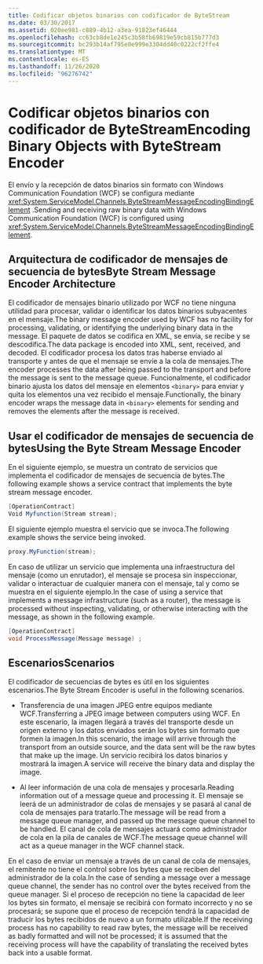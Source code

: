 ```yaml
---
title: Codificar objetos binarios con codificador de ByteStream
ms.date: 03/30/2017
ms.assetid: 020ee981-c889-4b12-a3ea-91823ef46444
ms.openlocfilehash: cc63cb8de1e245c3b58fb69819e59cb815b777d3
ms.sourcegitcommit: bc293b14af795e0e999e3304dd40c0222cf2ffe4
ms.translationtype: MT
ms.contentlocale: es-ES
ms.lasthandoff: 11/26/2020
ms.locfileid: "96276742"
---
```

# <a name="encoding-binary-objects-with-bytestream-encoder"></a><span data-ttu-id="4c646-102">Codificar objetos binarios con codificador de ByteStream</span><span class="sxs-lookup"><span data-stu-id="4c646-102">Encoding Binary Objects with ByteStream Encoder</span></span>

<span data-ttu-id="4c646-103">El envío y la recepción de datos binarios sin formato con Windows Communication Foundation (WCF) se configura mediante <xref:System.ServiceModel.Channels.ByteStreamMessageEncodingBindingElement> .</span><span class="sxs-lookup"><span data-stu-id="4c646-103">Sending and receiving raw binary data with Windows Communication Foundation (WCF) is configured using <xref:System.ServiceModel.Channels.ByteStreamMessageEncodingBindingElement>.</span></span>  
  
## <a name="byte-stream-message-encoder-architecture"></a><span data-ttu-id="4c646-104">Arquitectura de codificador de mensajes de secuencia de bytes</span><span class="sxs-lookup"><span data-stu-id="4c646-104">Byte Stream Message Encoder Architecture</span></span>  

 <span data-ttu-id="4c646-105">El codificador de mensajes binario utilizado por WCF no tiene ninguna utilidad para procesar, validar o identificar los datos binarios subyacentes en el mensaje.</span><span class="sxs-lookup"><span data-stu-id="4c646-105">The binary message encoder used by WCF has no facility for processing, validating, or identifying the underlying binary data in the message.</span></span> <span data-ttu-id="4c646-106">El paquete de datos se codifica en XML, se envía, se recibe y se descodifica.</span><span class="sxs-lookup"><span data-stu-id="4c646-106">The data package is encoded into XML, sent, received, and decoded.</span></span> <span data-ttu-id="4c646-107">El codificador procesa los datos tras haberse enviado al transporte y antes de que el mensaje se envíe a la cola de mensajes.</span><span class="sxs-lookup"><span data-stu-id="4c646-107">The encoder processes the data after being passed to the transport and before the message is sent to the message queue.</span></span> <span data-ttu-id="4c646-108">Funcionalmente, el codificador binario ajusta los datos del mensaje en elementos `<binary>` para enviar y quita los elementos una vez recibido el mensaje.</span><span class="sxs-lookup"><span data-stu-id="4c646-108">Functionally, the binary encoder wraps the message data in `<binary>` elements for sending and removes the elements after the message is received.</span></span>  
  
## <a name="using-the-byte-stream-message-encoder"></a><span data-ttu-id="4c646-109">Usar el codificador de mensajes de secuencia de bytes</span><span class="sxs-lookup"><span data-stu-id="4c646-109">Using the Byte Stream Message Encoder</span></span>  

 <span data-ttu-id="4c646-110">En el siguiente ejemplo, se muestra un contrato de servicios que implementa el codificador de mensajes de secuencia de bytes.</span><span class="sxs-lookup"><span data-stu-id="4c646-110">The following example shows a service contract that implements the byte stream message encoder.</span></span>  
  
```csharp  
[OperationContract]  
Void Myfunction(Stream stream);  
```  
  
 <span data-ttu-id="4c646-111">El siguiente ejemplo muestra el servicio que se invoca.</span><span class="sxs-lookup"><span data-stu-id="4c646-111">The following example shows the service being invoked.</span></span>  
  
```csharp  
proxy.MyFunction(stream);  
```  
  
 <span data-ttu-id="4c646-112">En caso de utilizar un servicio que implementa una infraestructura del mensaje (como un enrutador), el mensaje se procesa sin inspeccionar, validar o interactuar de cualquier manera con el mensaje, tal y como se muestra en el siguiente ejemplo.</span><span class="sxs-lookup"><span data-stu-id="4c646-112">In the case of using a service that implements a message infrastructure (such as a router), the message is processed without inspecting, validating, or otherwise interacting with the message, as shown in the following example.</span></span>  
  
```csharp  
[OperationContract]  
void ProcessMessage(Message message) ;  
```  
  
## <a name="scenarios"></a><span data-ttu-id="4c646-113">Escenarios</span><span class="sxs-lookup"><span data-stu-id="4c646-113">Scenarios</span></span>  

 <span data-ttu-id="4c646-114">El codificador de secuencias de bytes es útil en los siguientes escenarios.</span><span class="sxs-lookup"><span data-stu-id="4c646-114">The Byte Stream Encoder is useful in the following scenarios.</span></span>  
  
- <span data-ttu-id="4c646-115">Transferencia de una imagen JPEG entre equipos mediante WCF.</span><span class="sxs-lookup"><span data-stu-id="4c646-115">Transferring a JPEG image between computers using WCF.</span></span> <span data-ttu-id="4c646-116">En este escenario, la imagen llegará a través del transporte desde un origen externo y los datos enviados serán los bytes sin formato que formen la imagen.</span><span class="sxs-lookup"><span data-stu-id="4c646-116">In this scenario, the image will arrive through the transport from an outside source, and the data sent will be the raw bytes that make up the image.</span></span> <span data-ttu-id="4c646-117">Un servicio recibirá los datos binarios y mostrará la imagen.</span><span class="sxs-lookup"><span data-stu-id="4c646-117">A service will receive the binary data and display the image.</span></span>  
  
- <span data-ttu-id="4c646-118">Al leer información de una cola de mensajes y procesarla.</span><span class="sxs-lookup"><span data-stu-id="4c646-118">Reading information out of a message queue and processing it.</span></span> <span data-ttu-id="4c646-119">El mensaje se leerá de un administrador de colas de mensajes y se pasará al canal de cola de mensajes para tratarlo.</span><span class="sxs-lookup"><span data-stu-id="4c646-119">The message will be read from a message queue manager, and passed up the message queue channel to be handled.</span></span> <span data-ttu-id="4c646-120">El canal de cola de mensajes actuará como administrador de cola en la pila de canales de WCF.</span><span class="sxs-lookup"><span data-stu-id="4c646-120">The message queue channel will act as a queue manager in the WCF channel stack.</span></span>  
  
 <span data-ttu-id="4c646-121">En el caso de enviar un mensaje a través de un canal de cola de mensajes, el remitente no tiene el control sobre los bytes que se reciben del administrador de la cola.</span><span class="sxs-lookup"><span data-stu-id="4c646-121">In the case of sending a message over a message queue channel, the sender has no control over the bytes received from the queue manager.</span></span> <span data-ttu-id="4c646-122">Si el proceso de recepción no tiene la capacidad de leer los bytes sin formato, el mensaje se recibirá con formato incorrecto y no se procesará; se supone que el proceso de recepción tendrá la capacidad de traducir los bytes recibidos de nuevo a un formato utilizable.</span><span class="sxs-lookup"><span data-stu-id="4c646-122">If the receiving process has no capability to read raw bytes, the message will be received as badly formatted and will not be processed; it is assumed that the receiving process will have the capability of translating the received bytes back into a usable format.</span></span>
